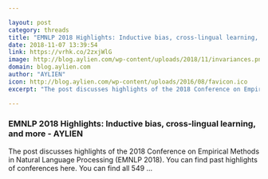 ```yaml
---

layout: post
category: threads
title: "EMNLP 2018 Highlights: Inductive bias, cross-lingual learning, and more - AYLIEN"
date: 2018-11-07 13:39:54
link: https://vrhk.co/2zxjWlG
image: http://blog.aylien.com/wp-content/uploads/2018/11/invariances.png
domain: blog.aylien.com
author: "AYLIEN"
icon: http://blog.aylien.com/wp-content/uploads/2016/08/favicon.ico
excerpt: "The post discusses highlights of the 2018 Conference on Empirical Methods in Natural Language Processing (EMNLP 2018). You can find past highlights of conferences here. You can find all 549 …"

---
```


### EMNLP 2018 Highlights: Inductive bias, cross-lingual learning, and more - AYLIEN

The post discusses highlights of the 2018 Conference on Empirical Methods in Natural Language Processing (EMNLP 2018). You can find past highlights of conferences here. You can find all 549 …